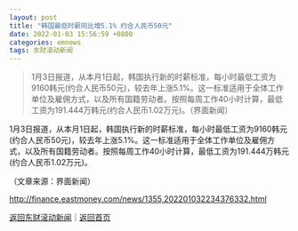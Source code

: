 ```yaml
---
layout: post
title: "韩国最低时薪同比增5.1% 约合人民币50元"
date: 2022-01-03 15:56:59 +0800
categories: emnews
tags: 东财滚动新闻
---
```

> 1月3日报道，从本月1日起，韩国执行新的时薪标准，每小时最低工资为9160韩元(约合人民币50元)，较去年上涨5.1%。这一标准适用于全体工作单位及雇佣方式，以及所有国籍劳动者。按照每周工作40小时计算，最低工资为191.444万韩元(约合人民币1.02万元)。（界面新闻）

<p>1月3日报道，从本月1日起，韩国执行新的时薪标准，每小时最低工资为9160韩元(约合人民币50元)，较去年上涨5.1%。这一标准适用于全体工作单位及雇佣方式，以及所有国籍劳动者。按照每周工作40小时计算，最低工资为191.444万韩元(约合人民币1.02万元)。</p><p class="em_media">（文章来源：界面新闻）</p>

<http://finance.eastmoney.com/news/1355,202201032234376332.html>

[返回东财滚动新闻](//finews.withounder.com/emnews/)｜[返回首页](//finews.withounder.com/)